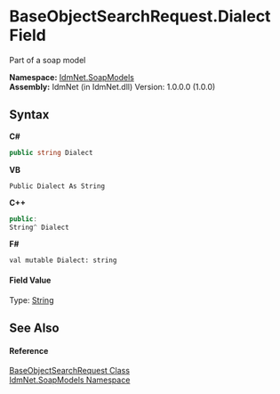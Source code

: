 # BaseObjectSearchRequest.Dialect Field
 

Part of a soap model

**Namespace:**&nbsp;<a href="N_IdmNet_SoapModels">IdmNet.SoapModels</a><br />**Assembly:**&nbsp;IdmNet (in IdmNet.dll) Version: 1.0.0.0 (1.0.0)

## Syntax

**C#**<br />
``` C#
public string Dialect
```

**VB**<br />
``` VB
Public Dialect As String
```

**C++**<br />
``` C++
public:
String^ Dialect
```

**F#**<br />
``` F#
val mutable Dialect: string
```


#### Field Value
Type: <a href="http://msdn2.microsoft.com/en-us/library/s1wwdcbf" target="_blank">String</a>

## See Also


#### Reference
<a href="T_IdmNet_SoapModels_BaseObjectSearchRequest">BaseObjectSearchRequest Class</a><br /><a href="N_IdmNet_SoapModels">IdmNet.SoapModels Namespace</a><br />